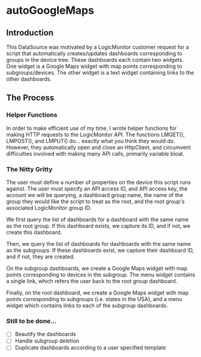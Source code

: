 # autoGoogleMaps

## Introduction

This DataSource was motivated by a LogicMonitor customer request for a script that automatically creates/updates dashboards
corresponding to groups in the device tree.  These dashboards each contain two widgets.  One widget is a Google Maps widget
with map points corresponding to subgroups/devices.  The other widget is a text widget containing links to the other
dashboards.

## The Process

### Helper Functions

In order to make efficient use of my time, I wrote helper functions for making HTTP requests to the LogicMonitor API.  The 
functions LMGET(), LMPOST(), and LMPUT() do... exactly what you think they would do.  However, they automatically open and
close an HttpClient, and circumvent difficulties involved with making many API calls, primarily variable bloat.

### The Nitty Gritty

The user must define a number of properties on the device this script runs against.  The user must specify an API access ID,
and API access key, the account we will be querying, a dashboard group name, the name of the group they would like the 
script to treat as the root, and the root group's associated LogicMonitor group ID.

We first query the list of dashboards for a dashboard with the same name as the root group.  If this dashboard exists, we
capture its ID, and if not, we create this dashboard.

Then, we query the list of dashboards for dashboards with the same name as the subgroups.  If these dashboards exist, we 
capture their dashboard ID, and if not, they are created.

On the subgroup dashboards, we create a Google Maps widget with map points corresponding to devices in the subgroup.  The menu
widget contains a single link, which refers the user back to the root group dashboard.

Finally, on the root dashboard, we create a Google Maps widget with map points corresponding to subgroups (i.e. states in the
USA), and a menu widget which contains links to each of the subgroup dashboards.

### Still to be done...

- [ ] Beautify the dashboards
- [ ] Handle subgroup deletion
- [ ] Duplicate dashboards according to a user specified template
